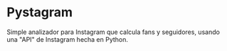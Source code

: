 # Pystagram

Simple analizador para Instagram que calcula fans y seguidores, usando una "API" de Instagram hecha en Python.
